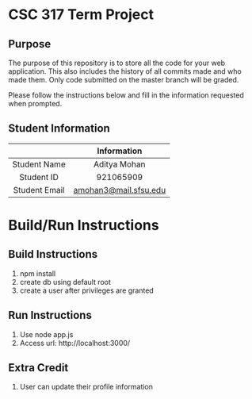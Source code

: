 # CSC 317 Term Project

## Purpose

The purpose of this repository is to store all the code for your web application. This also includes the history of all commits made and who made them. Only code submitted on the master branch will be graded.

Please follow the instructions below and fill in the information requested when prompted.

## Student Information

|               | Information   |
|:-------------:|:-------------:|
| Student Name  | Aditya Mohan  |
| Student ID    | 921065909     |
| Student Email    | amohan3@mail.sfsu.edu     |




# Build/Run Instructions

## Build Instructions
1. npm install
2. create db using default root 
3. create a user after privileges are granted


## Run Instructions
1. Use node app.js
2. Access url: http://localhost:3000/

## Extra Credit
1. User can update their profile information
 

